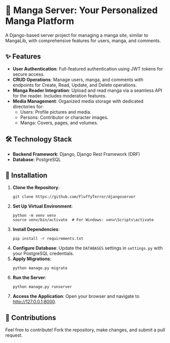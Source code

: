 </head>
<body>
    <div class="container">
        <h1>📖 Manga Server: Your Personalized Manga Platform</h1>
        <p>A Django-based server project for managing a manga site, similar to MangaLib, with comprehensive features for users, manga, and comments.</p>

  <h2>✨ Features</h2>
        <ul>
            <li><strong>User Authentication</strong>: Full-featured authentication using JWT tokens for secure access.</li>
            <li><strong>CRUD Operations</strong>: Manage users, manga, and comments with endpoints for Create, Read, Update, and Delete operations.</li>
            <li><strong>Manga Reader Integration</strong>: Upload and read manga via a seamless API for the reader. Includes moderation features.</li>
            <li><strong>Media Management</strong>: Organized media storage with dedicated directories for:
                <ul>
                    <li>Users: Profile pictures and media.</li>
                    <li>Persons: Contributor or character images.</li>
                    <li>Manga: Covers, pages, and volumes.</li>
                </ul>
            </li>
        </ul>

  <h2>🛠️ Technology Stack</h2>
        <ul>
            <li><strong>Backend Framework</strong>: Django, Django Rest Framework (DRF)</li>
            <li><strong>Database</strong>: PostgreSQL</li>
        </ul>

<h2>🚀 Installation</h2>
        <ol>
            <li><strong>Clone the Repository</strong>:
                <pre><code>git clone https://github.com/FluffyTerror/djangoserver</code></pre>
            </li>
            <li><strong>Set Up Virtual Environment</strong>:
                <pre><code>python -m venv venv
source venv/bin/activate  # For Windows: venv\Scripts\activate</code></pre>
            </li>
            <li><strong>Install Dependencies</strong>:
                <pre><code>pip install -r requirements.txt</code></pre>
            </li>
            <li><strong>Configure Database</strong>: Update the <code>DATABASES</code> settings in <code>settings.py</code> with your PostgreSQL credentials.</li>
            <li><strong>Apply Migrations</strong>:
                <pre><code>python manage.py migrate</code></pre>
            </li>
            <li><strong>Run the Server</strong>:
                <pre><code>python manage.py runserver</code></pre>
            </li>
            <li><strong>Access the Application</strong>: Open your browser and navigate to <a href="http://127.0.0.1:8000" target="_blank">http://127.0.0.1:8000</a>.</li>
        </ol>

<h2>🤝 Contributions</h2>
<p>Feel free to contribute! Fork the repository, make changes, and submit a pull request.</p>

</div>
</body>
</html>
